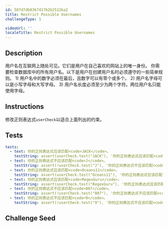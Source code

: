 ```yaml
---
id: 587d7db8367417b2b2512ba2
title: Restrict Possible Usernames
challengeType: 1

videoUrl: ''
localeTitle: Restrict Possible Usernames
---
```


## Description
<section id='description'>
用户名在互联网上随处可见。它们是用户在自己喜欢的网站上的唯一身份。
你需要检查数据库中的所有用户名。以下是用户在创建用户名时必须遵守的一些简单规则。
1) 用户名中的数字必须在最后，且数字可以有零个或多个。
2) 用户名字母可以是小写字母和大写字母。
3) 用户名长度必须至少为两个字符。两位用户名只能使用字母。
</section>

## Instructions
<section id='instructions'>
修改正则表达式<code>userCheck</code>以适合上面列出的约束。
</section>

## Tests
<section id='tests'>

```yml
tests:
  - text: 你的正则表达式应该匹配<code>JACK</code>。
    testString: assert(userCheck.test("JACK"), '你的正则表达式应该匹配<code>JACK</code>。');
  - text: 你的正则表达式不应该匹配<code>J</code>。
    testString: assert(!userCheck.test("J"), '你的正则表达式不应该匹配<code>J</code>。');
  - text: 你的正则表达式应该匹配<code>Oceans11</code>。
    testString: assert(userCheck.test("Oceans11"), '你的正则表达式应该匹配<code>Oceans11</code>。');
  - text: 你的正则表达式应该匹配<code>RegexGuru</code>。
    testString: assert(userCheck.test("RegexGuru"), '你的正则表达式应该匹配<code>RegexGuru</code>。');
  - text: 你的正则表达式不应该匹配<code>007</code>。
    testString: assert(!userCheck.test("007"), '你的正则表达式不应该匹配<code>007</code>。');
  - text: 你的正则表达式不应该匹配<code>9</code>。
    testString: assert(!userCheck.test("9"), '你的正则表达式不应该匹配<code>9</code>。');

```

</section>

## Challenge Seed
<section id='challengeSeed'>















</section>

              